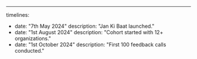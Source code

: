 ---
timelines:
  - date: "7th May 2024"
    description: "Jan Ki Baat launched."
  - date: "1st August 2024"
    description: "Cohort started with 12+ organizations."
  - date: "1st October 2024"
    description: "First 100 feedback calls conducted."
